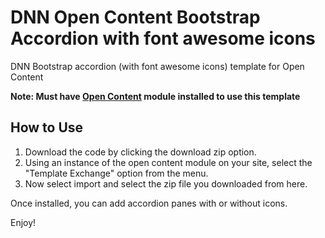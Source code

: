 # DNN Open Content Bootstrap Accordion with font awesome icons
DNN Bootstrap accordion (with font awesome icons) template for Open Content

**Note: Must have [Open Content](https://opencontent.codeplex.com) module installed to use this template**

## How to Use ##
1. Download the code by clicking the download zip option.
2. Using an instance of the open content module on your site, select the "Template Exchange" option from the menu.
3. Now select import and select the zip file you downloaded from here.

Once installed, you can add accordion panes with or without icons.

Enjoy!
